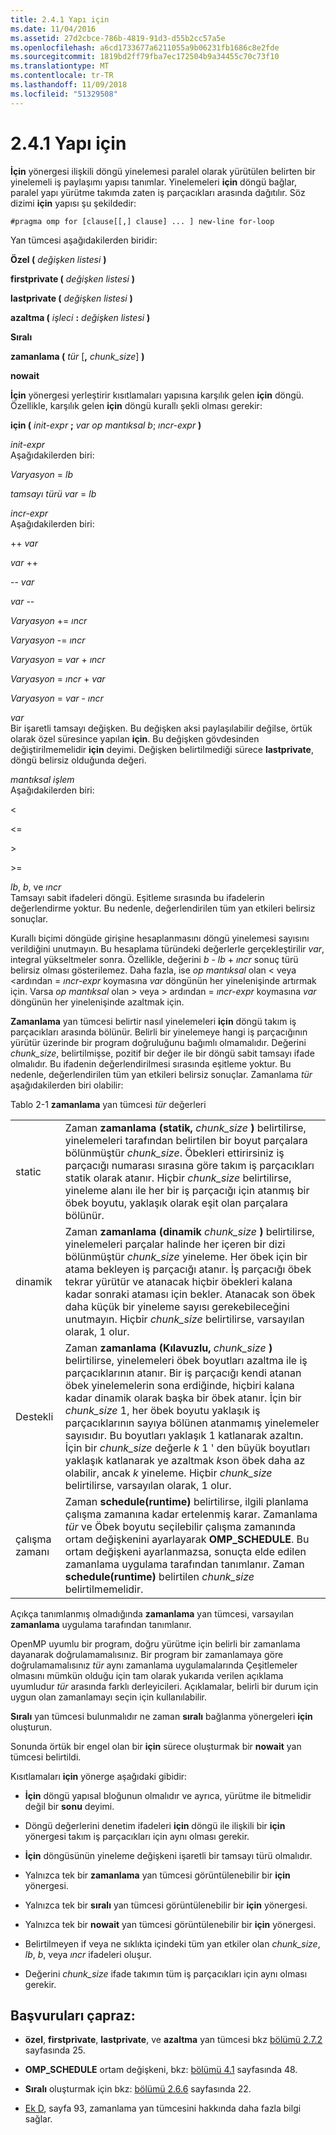 ```yaml
---
title: 2.4.1 Yapı için
ms.date: 11/04/2016
ms.assetid: 27d2cbce-786b-4819-91d3-d55b2cc57a5e
ms.openlocfilehash: a6cd1733677a6211055a9b06231fb1686c8e2fde
ms.sourcegitcommit: 1819bd2ff79fba7ec172504b9a34455c70c73f10
ms.translationtype: MT
ms.contentlocale: tr-TR
ms.lasthandoff: 11/09/2018
ms.locfileid: "51329508"
---
```

# <a name="241-for-construct"></a>2.4.1 Yapı için

**İçin** yönergesi ilişkili döngü yinelemesi paralel olarak yürütülen belirten bir yinelemeli iş paylaşımı yapısı tanımlar. Yinelemeleri **için** döngü bağlar, paralel yapı yürütme takımda zaten iş parçacıkları arasında dağıtılır. Söz dizimi **için** yapısı şu şekildedir:

```
#pragma omp for [clause[[,] clause] ... ] new-line for-loop
```

Yan tümcesi aşağıdakilerden biridir:

**Özel (** *değişken listesi* **)**

**firstprivate (** *değişken listesi* **)**

**lastprivate (** *değişken listesi* **)**

**azaltma (** *işleci* **:** *değişken listesi* **)**

**Sıralı**

**zamanlama (** *tür* [**,** *chunk_size*] **)**

**nowait**

**İçin** yönergesi yerleştirir kısıtlamaları yapısına karşılık gelen **için** döngü. Özellikle, karşılık gelen **için** döngü kurallı şekli olması gerekir:

**için (** *init-expr* **;** *var op mantıksal b*; *ıncr-expr* **)**

*init-expr*<br/>
Aşağıdakilerden biri:

*Varyasyon* = *lb*

*tamsayı türü var* = *lb*

*incr-expr*<br/>
Aşağıdakilerden biri:

++ *var*

*var* ++

-- *var*

*var* --

*Varyasyon* += *ıncr*

*Varyasyon* -= *ıncr*

*Varyasyon* = *var* + *ıncr*

*Varyasyon* = *ıncr* + *var*

*Varyasyon* = *var* - *ıncr*

*var*<br/>
Bir işaretli tamsayı değişken. Bu değişken aksi paylaşılabilir değilse, örtük olarak özel süresince yapılan **için**.   Bu değişken gövdesinden değiştirilmemelidir **için** deyimi. Değişken belirtilmediği sürece **lastprivate**, döngü belirsiz olduğunda değeri.

*mantıksal işlem*<br/>
Aşağıdakilerden biri:

\<

\<=

\>

\>=

*lb*, *b*, ve *ıncr*<br>
Tamsayı sabit ifadeleri döngü. Eşitleme sırasında bu ifadelerin değerlendirme yoktur. Bu nedenle, değerlendirilen tüm yan etkileri belirsiz sonuçlar.

Kurallı biçimi döngüde girişine hesaplanmasını döngü yinelemesi sayısını verildiğini unutmayın. Bu hesaplama türündeki değerlerle gerçekleştirilir *var*, integral yükseltmeler sonra. Özellikle, değerini *b* - *lb* + *ıncr* sonuç türü belirsiz olması gösterilemez. Daha fazla, ise *op mantıksal* olan < veya \<ardından = *ıncr-expr* koymasına *var* döngünün her yinelenişinde artırmak için.   Varsa *op mantıksal* olan > veya > ardından = *ıncr-expr* koymasına *var* döngünün her yinelenişinde azaltmak için.

**Zamanlama** yan tümcesi belirtir nasıl yinelemeleri **için** döngü takım iş parçacıkları arasında bölünür. Belirli bir yinelemeye hangi iş parçacığının yürütür üzerinde bir program doğruluğunu bağımlı olmamalıdır. Değerini *chunk_size*, belirtilmişse, pozitif bir değer ile bir döngü sabit tamsayı ifade olmalıdır. Bu ifadenin değerlendirilmesi sırasında eşitleme yoktur. Bu nedenle, değerlendirilen tüm yan etkileri belirsiz sonuçlar. Zamanlama *tür* aşağıdakilerden biri olabilir:

Tablo 2-1 **zamanlama** yan tümcesi *tür* değerleri

|||
|-|-|
|static|Zaman **zamanlama (statik,** *chunk_size* **)** belirtilirse, yinelemeleri tarafından belirtilen bir boyut parçalara bölünmüştür *chunk_size*. Öbekleri ettirirsiniz iş parçacığı numarası sırasına göre takım iş parçacıkları statik olarak atanır. Hiçbir *chunk_size* belirtilirse, yineleme alanı ile her bir iş parçacığı için atanmış bir öbek boyutu, yaklaşık olarak eşit olan parçalara bölünür.|
|dinamik|Zaman **zamanlama (dinamik** *chunk_size* **)** belirtilirse, yinelemeleri parçalar halinde her içeren bir dizi bölünmüştür *chunk_size* yineleme. Her öbek için bir atama bekleyen iş parçacığı atanır. İş parçacığı öbek tekrar yürütür ve atanacak hiçbir öbekleri kalana kadar sonraki ataması için bekler. Atanacak son öbek daha küçük bir yineleme sayısı gerekebileceğini unutmayın. Hiçbir *chunk_size* belirtilirse, varsayılan olarak, 1 olur.|
|Destekli|Zaman **zamanlama (Kılavuzlu,** *chunk_size* **)** belirtilirse, yinelemeleri öbek boyutları azaltma ile iş parçacıklarının atanır. Bir iş parçacığı kendi atanan öbek yinelemelerin sona erdiğinde, hiçbiri kalana kadar dinamik olarak başka bir öbek atanır. İçin bir *chunk_size* 1, her öbek boyutu yaklaşık iş parçacıklarının sayıya bölünen atanmamış yinelemeler sayısıdır. Bu boyutları yaklaşık 1 katlanarak azaltın. İçin bir *chunk_size* değerle *k* 1 ' den büyük boyutları yaklaşık katlanarak ye azaltmak *k*son öbek daha az olabilir, ancak  *k* yineleme. Hiçbir *chunk_size* belirtilirse, varsayılan olarak, 1 olur.|
|çalışma zamanı|Zaman **schedule(runtime)** belirtilirse, ilgili planlama çalışma zamanına kadar ertelenmiş karar. Zamanlama *tür* ve Öbek boyutu seçilebilir çalışma zamanında ortam değişkenini ayarlayarak **OMP_SCHEDULE**. Bu ortam değişkeni ayarlanmazsa, sonuçta elde edilen zamanlama uygulama tarafından tanımlanır. Zaman **schedule(runtime)** belirtilen *chunk_size* belirtilmemelidir.|

Açıkça tanımlanmış olmadığında **zamanlama** yan tümcesi, varsayılan **zamanlama** uygulama tarafından tanımlanır.

OpenMP uyumlu bir program, doğru yürütme için belirli bir zamanlama dayanarak doğrulamamalısınız. Bir program bir zamanlamaya göre doğrulamamalısınız *tür* aynı zamanlama uygulamalarında Çeşitlemeler olmasını mümkün olduğu için tam olarak yukarıda verilen açıklama uyumludur *tür* arasında farklı derleyicileri. Açıklamalar, belirli bir durum için uygun olan zamanlamayı seçin için kullanılabilir.

**Sıralı** yan tümcesi bulunmalıdır ne zaman **sıralı** bağlanma yönergeleri **için** oluşturun.

Sonunda örtük bir engel olan bir **için** sürece oluşturmak bir **nowait** yan tümcesi belirtildi.

Kısıtlamaları **için** yönerge aşağıdaki gibidir:

- **İçin** döngü yapısal bloğunun olmalıdır ve ayrıca, yürütme ile bitmelidir değil bir **sonu** deyimi.

- Döngü değerlerini denetim ifadeleri **için** döngü ile ilişkili bir **için** yönergesi takım iş parçacıkları için aynı olması gerekir.

- **İçin** döngüsünün yineleme değişkeni işaretli bir tamsayı türü olmalıdır.

- Yalnızca tek bir **zamanlama** yan tümcesi görüntülenebilir bir **için** yönergesi.

- Yalnızca tek bir **sıralı** yan tümcesi görüntülenebilir bir **için** yönergesi.

- Yalnızca tek bir **nowait** yan tümcesi görüntülenebilir bir **için** yönergesi.

- Belirtilmeyen if veya ne sıklıkta içindeki tüm yan etkiler olan *chunk_size*, *lb*, *b*, veya *ıncr* ifadeleri oluşur.

- Değerini *chunk_size* ifade takımın tüm iş parçacıkları için aynı olması gerekir.

## <a name="cross-references"></a>Başvuruları çapraz:

- **özel**, **firstprivate**, **lastprivate**, ve **azaltma** yan tümcesi bkz [bölümü 2.7.2](../../parallel/openmp/2-7-2-data-sharing-attribute-clauses.md) sayfasında 25.

- **OMP_SCHEDULE** ortam değişkeni, bkz: [bölümü 4.1](../../parallel/openmp/4-1-omp-schedule.md) sayfasında 48.

- **Sıralı** oluşturmak için bkz: [bölümü 2.6.6](../../parallel/openmp/2-6-6-ordered-construct.md) sayfasında 22.

- [Ek D](../../parallel/openmp/d-using-the-schedule-clause.md), sayfa 93, zamanlama yan tümcesini hakkında daha fazla bilgi sağlar.